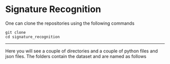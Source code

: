 # Signature Recognition
One can clone the repositories using the following commands
```
git clone 
cd signature_recognition
```
--------

Here you will see a couple of directories and a couple of python files and json files.
The folders contain the dataset and are named as follows

